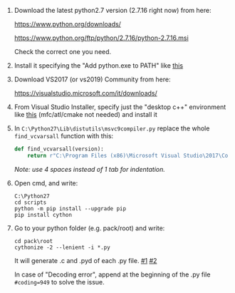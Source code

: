 1. Download the latest python2.7 version (2.7.16 right now) from here:

	https://www.python.org/downloads/

	https://www.python.org/ftp/python/2.7.16/python-2.7.16.msi

	Check the correct one you need.

2. Install it specifying the "Add python.exe to PATH" like [this](https://i.imgur.com/o4IxRhr.png)

3. Download VS2017 (or vs2019) Community from here:

	https://visualstudio.microsoft.com/it/downloads/

4. From Visual Studio Installer, specify just the "desktop c++" environment like [this](https://i.imgur.com/tCOX2ui.png) (mfc/atl/cmake not needed) and install it

5. In `C:\Python27\Lib\distutils\msvc9compiler.py` replace the whole `find_vcvarsall` function with this:

	```python
	def find_vcvarsall(version):
	    return r"C:\Program Files (x86)\Microsoft Visual Studio\2017\Community\VC\Auxiliary\Build\vcvars32.bat" #or vcvarsall.bat
	```
	_Note: use 4 spaces instead of 1 tab for indentation._

6. Open cmd, and write:
	```batch
	C:\Python27
	cd scripts
	python -m pip install --upgrade pip
	pip install cython
	```

7. Go to your python folder (e.g. pack/root) and write:
	```batch
	cd pack\root
	cythonize -2 --lenient -i *.py
	```

	It will generate .c and .pyd of each .py file. [#1](https://i.imgur.com/rhqinib.png) [#2](https://i.imgur.com/TUYDgPa.png)

	In case of "Decoding error", append at the beginning of the .py file `#coding=949` to solve the issue.


